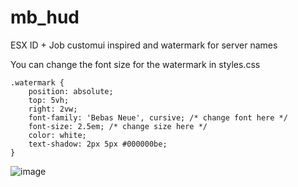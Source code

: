 # mb_hud
 
ESX ID + Job customui inspired and watermark for server names

You can change the font size for the watermark in styles.css
```
.watermark {
	position: absolute;
	top: 5vh;
	right: 2vw;
	font-family: 'Bebas Neue', cursive; /* change font here */
	font-size: 2.5em; /* change size here */
	color: white;
	text-shadow: 2px 5px #000000be;
}
```

![image](https://user-images.githubusercontent.com/60974759/113425806-b5702780-93fc-11eb-9337-3a62e26adc4c.png)
